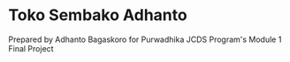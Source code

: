 # Toko Sembako Adhanto
Prepared by Adhanto Bagaskoro for Purwadhika JCDS Program's Module 1 Final Project
